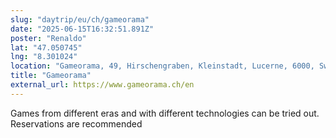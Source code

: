 ```yaml
---
slug: "daytrip/eu/ch/gameorama"
date: "2025-06-15T16:32:51.891Z"
poster: "Renaldo"
lat: "47.050745"
lng: "8.301024"
location: "Gameorama, 49, Hirschengraben, Kleinstadt, Lucerne, 6000, Switzerland"
title: "Gameorama"
external_url: https://www.gameorama.ch/en
---
```

Games from different eras and with different technologies can be tried out. Reservations are recommended